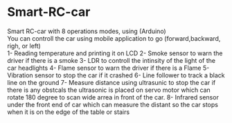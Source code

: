 # Smart-RC-car
Smart RC-car with 8 operations modes, using (Arduino)\
You can controll the car using mobile application to go (forward,backward, righ, or left)\
1- Reading temperature and printing it on LCD
2- Smoke sensor to warn the driver if there is a smoke
3- LDR to controll the intinsity of the light of the car headlights
4- Flame sensor to warn the driver if there is a Flame
5- Vibration sensor to stop the car if it crashed
6- Line follower to track a black line on the ground
7- Measure distance using ultrasunic to stop the car if there is any obstcals
the ultrasonic is placed on servo motor which can rotate 180 degree to scan wide arrea in front of the car.
8- Infrared sensor under the front end of car which can measure the distant so the car stops when it is on the edge of the table or stairs

